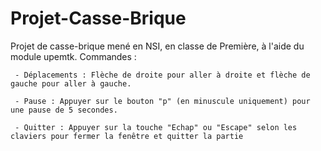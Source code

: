 # Projet-Casse-Brique
Projet de casse-brique mené en NSI, en classe de Première, à l'aide du module upemtk.
Commandes :

     - Déplacements : Flèche de droite pour aller à droite et flèche de gauche pour aller à gauche.
     
     - Pause : Appuyer sur le bouton "p" (en minuscule uniquement) pour une pause de 5 secondes.
      
     - Quitter : Appuyer sur la touche "Echap" ou "Escape" selon les claviers pour fermer la fenêtre et quitter la partie
